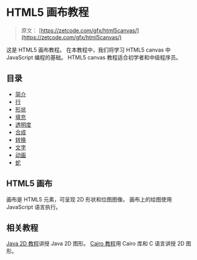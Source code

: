 # HTML5 画布教程

> 原文： [https://zetcode.com/gfx/html5canvas/](https://zetcode.com/gfx/html5canvas/)

这是 HTML5 画布教程。 在本教程中，我们将学习 HTML5 canvas 中 JavaScript 编程的基础。 HTML5 canvas 教程适合初学者和中级程序员。

## 目录



*   [简介](introduction/)
*   [行](lines/)
*   [形状](shapes/)
*   [填充](fills/)
*   [透明度](transparency/)
*   [合成](compositing/)
*   [转换](transformations/)
*   [文字](text/)
*   [动画](animation/)
*   [蛇](snake/)



## HTML5 画布

画布是 HTML5 元素，可呈现 2D 形状和位图图像。 画布上的绘图使用 JavaScript 语言执行。

## 相关教程

[Java 2D 教程](/gfx/java2d/)讲授 Java 2D 图形。 [Cairo 教程](/gfx/cairo/)用 Cairo 库和 C 语言讲授 2D 图形。